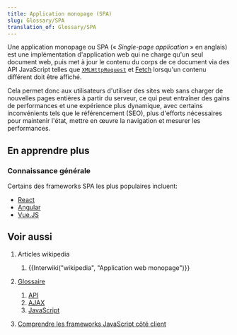 ```yaml
---
title: Application monopage (SPA)
slug: Glossary/SPA
translation_of: Glossary/SPA
---
```

Une application monopage ou SPA (« _Single-page application_ » en anglais) est une implémentation d'application web qui ne charge qu'un seul document web, puis met à jour le contenu du corps de ce document via des API JavaScript telles que [`XMLHttpRequest`](/fr/docs/Web/API/XMLHttpRequest) et [Fetch](/fr/docs/Web/API/Fetch_API) lorsqu'un contenu différent doit être affiché.

Cela permet donc aux utilisateurs d'utiliser des sites web sans charger de nouvelles pages entières à partir du serveur, ce qui peut entraîner des gains de performances et une expérience plus dynamique, avec certains inconvénients tels que le référencement (SEO), plus d'efforts nécessaires pour maintenir l'état, mettre en œuvre la navigation et mesurer les performances.

## En apprendre plus

### Connaissance générale

Certains des frameworks SPA les plus populaires incluent:

- [React](https://reactjs.org/)
- [Angular](https://angular.io/)
- [Vue.JS](https://vuejs.org/)

## Voir aussi

1.  Articles wikipedia

    1.  {{Interwiki("wikipedia", "Application web monopage")}}

2.  [Glossaire](/fr/docs/Glossary)

    1.  [API](/fr/docs/Glossary/API)
    2.  [AJAX](/fr/docs/Glossary/AJAX)
    3.  [JavaScript](/fr/docs/Glossary/JavaScript)

3.  [Comprendre les frameworks JavaScript côté client](/fr/docs/Learn/Tools_and_testing/Client-side_JavaScript_frameworks)
